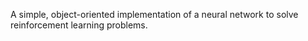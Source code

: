 A simple, object-oriented implementation of a neural network to solve reinforcement learning problems.
